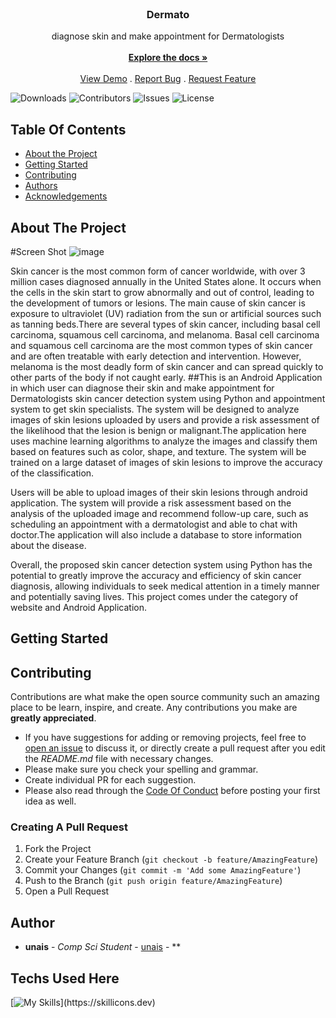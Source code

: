 <br/>
<p align="center">
  <a href="https://github.com/muhammadunaisak/Dermato">

  </a>

  <h3 align="center">Dermato</h3>

  <p align="center">
    diagnose skin and make appointment for Dermatologists
    <br/>
    <br/>
    <a href="https://github.com/muhammadunaisak/Dermato"><strong>Explore the docs »</strong></a>
    <br/>
    <br/>
    <a href="https://github.com/muhammadunaisak/Dermato">View Demo</a>
    .
    <a href="https://github.com/muhammadunaisak/Dermato/issues">Report Bug</a>
    .
    <a href="https://github.com/muhammadunaisak/Dermato/issues">Request Feature</a>
  </p>
</p>

![Downloads](https://img.shields.io/github/downloads/muhammadunaisak/Dermato/total) ![Contributors](https://img.shields.io/github/contributors/muhammadunaisak/Dermato?color=dark-green) ![Issues](https://img.shields.io/github/issues/muhammadunaisak/Dermato) ![License](https://img.shields.io/github/license/muhammadunaisak/Dermato) 

## Table Of Contents

* [About the Project](#about-the-project)
* [Getting Started](#getting-started)
* [Contributing](#contributing)
* [Authors](#authors)
* [Acknowledgements](#acknowledgements)

## About The Project

#Screen Shot
![image](https://github.com/muhammadunaisak/Dermato/assets/84447232/e2288d81-c609-469a-808c-10c2277bab03)

                                           


Skin cancer is the most common form of cancer worldwide, with over 3 million cases diagnosed annually in the United States alone. It occurs when the cells in the skin start to grow abnormally and out of control, leading to the development of tumors or lesions. The main cause of skin cancer is exposure to ultraviolet (UV) radiation from the sun or artificial sources such as tanning beds.There are several types of skin cancer, including basal cell carcinoma, squamous cell carcinoma, and melanoma. Basal cell carcinoma and squamous cell carcinoma are the most common types of skin cancer and are often treatable with early detection and intervention. However, melanoma is the most deadly form of skin cancer and can spread quickly to other parts of the body if not caught early.
     ##This is an Android Application in which user can diagnose their skin and make appointment for Dermatologists
skin cancer detection system using Python and  appointment system to get skin specialists. The system will be designed to analyze images of skin lesions uploaded by users and provide a risk assessment of the likelihood that the lesion is benign or malignant.The application here uses machine learning algorithms to analyze the images and classify them based on features such as color, shape, and texture. The system will be trained on a large dataset of images of skin lesions to improve the accuracy of the classification.

Users will be able to upload images of their skin lesions through android application. The system will provide a risk assessment based on the analysis of the uploaded image and recommend follow-up care, such as scheduling an appointment with a dermatologist and able to chat with doctor.The application will also include a database to store information about the disease.

Overall, the proposed skin cancer detection system using Python has the potential to greatly improve the accuracy and efficiency of skin cancer diagnosis, allowing individuals to seek medical attention in a timely manner and potentially saving lives. This project comes under the category of website and Android Application.


## Getting Started




## Contributing

Contributions are what make the open source community such an amazing place to be learn, inspire, and create. Any contributions you make are **greatly appreciated**.
* If you have suggestions for adding or removing projects, feel free to [open an issue](https://github.com/muhammadunaisak/Dermato/issues/new) to discuss it, or directly create a pull request after you edit the *README.md* file with necessary changes.
* Please make sure you check your spelling and grammar.
* Create individual PR for each suggestion.
* Please also read through the [Code Of Conduct](https://github.com/muhammadunaisak/Dermato/blob/main/CODE_OF_CONDUCT.md) before posting your first idea as well.

### Creating A Pull Request

1. Fork the Project
2. Create your Feature Branch (`git checkout -b feature/AmazingFeature`)
3. Commit your Changes (`git commit -m 'Add some AmazingFeature'`)
4. Push to the Branch (`git push origin feature/AmazingFeature`)
5. Open a Pull Request

## Author

* **unais** - *Comp Sci Student* - [unais](https://github.com/muhammadunaisak) - **

## Techs Used Here

[![My Skills](https://skillicons.dev/icons?i=js,html,css,python,java,bootstrap,)](https://skillicons.dev)

